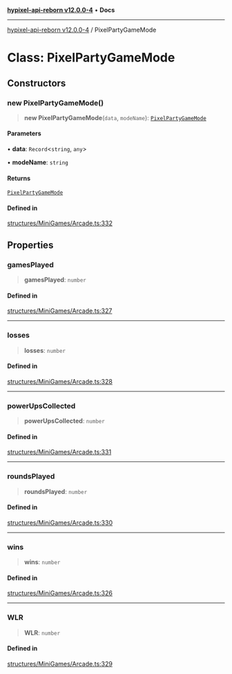 [**hypixel-api-reborn v12.0.0-4**](../README.md) • **Docs**

***

[hypixel-api-reborn v12.0.0-4](../globals.md) / PixelPartyGameMode

# Class: PixelPartyGameMode

## Constructors

### new PixelPartyGameMode()

> **new PixelPartyGameMode**(`data`, `modeName`): [`PixelPartyGameMode`](PixelPartyGameMode.md)

#### Parameters

• **data**: `Record`\<`string`, `any`\>

• **modeName**: `string`

#### Returns

[`PixelPartyGameMode`](PixelPartyGameMode.md)

#### Defined in

[structures/MiniGames/Arcade.ts:332](https://github.com/Kathund/REBORN-docs-TEST/blob/1c14a4fa83649d1c26475bdd62d394bf5095b016/src/structures/MiniGames/Arcade.ts#L332)

## Properties

### gamesPlayed

> **gamesPlayed**: `number`

#### Defined in

[structures/MiniGames/Arcade.ts:327](https://github.com/Kathund/REBORN-docs-TEST/blob/1c14a4fa83649d1c26475bdd62d394bf5095b016/src/structures/MiniGames/Arcade.ts#L327)

***

### losses

> **losses**: `number`

#### Defined in

[structures/MiniGames/Arcade.ts:328](https://github.com/Kathund/REBORN-docs-TEST/blob/1c14a4fa83649d1c26475bdd62d394bf5095b016/src/structures/MiniGames/Arcade.ts#L328)

***

### powerUpsCollected

> **powerUpsCollected**: `number`

#### Defined in

[structures/MiniGames/Arcade.ts:331](https://github.com/Kathund/REBORN-docs-TEST/blob/1c14a4fa83649d1c26475bdd62d394bf5095b016/src/structures/MiniGames/Arcade.ts#L331)

***

### roundsPlayed

> **roundsPlayed**: `number`

#### Defined in

[structures/MiniGames/Arcade.ts:330](https://github.com/Kathund/REBORN-docs-TEST/blob/1c14a4fa83649d1c26475bdd62d394bf5095b016/src/structures/MiniGames/Arcade.ts#L330)

***

### wins

> **wins**: `number`

#### Defined in

[structures/MiniGames/Arcade.ts:326](https://github.com/Kathund/REBORN-docs-TEST/blob/1c14a4fa83649d1c26475bdd62d394bf5095b016/src/structures/MiniGames/Arcade.ts#L326)

***

### WLR

> **WLR**: `number`

#### Defined in

[structures/MiniGames/Arcade.ts:329](https://github.com/Kathund/REBORN-docs-TEST/blob/1c14a4fa83649d1c26475bdd62d394bf5095b016/src/structures/MiniGames/Arcade.ts#L329)
